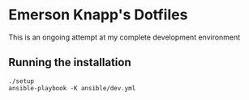 # Emerson Knapp's Dotfiles

This is an ongoing attempt at my complete development environment

## Running the installation

```
./setup
ansible-playbook -K ansible/dev.yml
```

